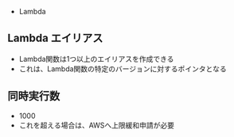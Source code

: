 * Lambda

## Lambda エイリアス

* Lambda関数は1つ以上のエイリアスを作成できる
* これは、Lambda関数の特定のバージョンに対するポインタとなる

## 同時実行数

* 1000
* これを超える場合は、AWSへ上限緩和申請が必要
